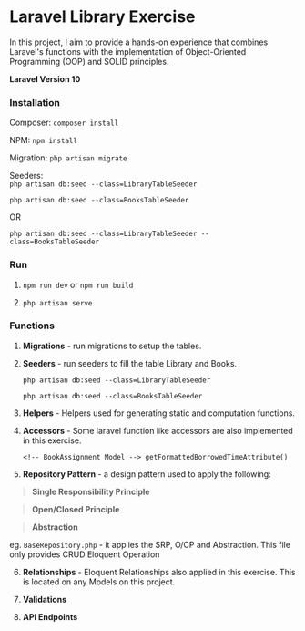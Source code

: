 # Laravel Library Exercise
In this project, I aim to provide a hands-on experience that combines Laravel's functions with the implementation of Object-Oriented Programming (OOP) and SOLID principles. 

**Laravel Version 10**

### Installation

Composer:
`composer install`

NPM: `npm install`

Migration: `php artisan migrate`

Seeders:    
`php artisan db:seed --class=LibraryTableSeeder`

`php artisan db:seed --class=BooksTableSeeder`

OR

`php artisan db:seed --class=LibraryTableSeeder --class=BooksTableSeeder`


### Run
1. `npm run dev` or `npm run build`

2. `php artisan serve`



### Functions
1. **Migrations** - run migrations to setup the tables.

2.  **Seeders** - run seeders to fill the table Library and Books.

    `php artisan db:seed --class=LibraryTableSeeder`

    `php artisan db:seed --class=BooksTableSeeder`



3. **Helpers** - Helpers used for generating static and computation functions.

4. **Accessors** - Some laravel function like accessors are also implemented in this exercise.

    `<!-- BookAssignment Model -->
    getFormattedBorrowedTimeAttribute()`

5. **Repository Pattern** -  a design pattern used to apply the following:
 > **Single Responsibility Principle**  

 > **Open/Closed Principle**

 > **Abstraction**

eg.
    `BaseRepository.php` - it applies the SRP, O/CP and Abstraction. This file only provides CRUD Eloquent Operation 
    

6. **Relationships** - Eloquent Relationships also applied in this exercise. This is located on any Models on this project.

7. **Validations** 
8. **API Endpoints**
